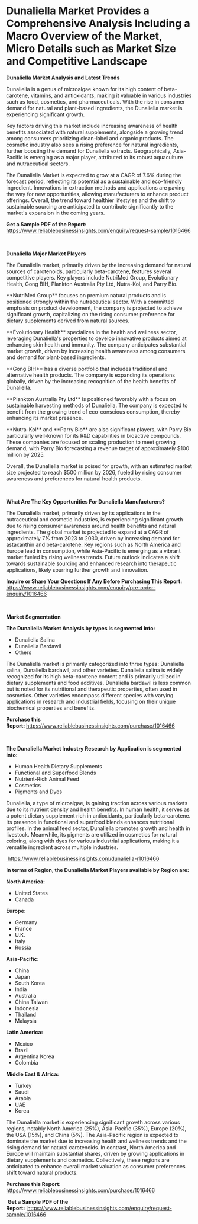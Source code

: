 <p><h1>Dunaliella Market Provides a Comprehensive Analysis Including a Macro Overview of the Market, Micro Details such as Market Size and Competitive Landscape</h1></p><p><strong>Dunaliella Market Analysis and Latest Trends</strong></p>
<p><p>Dunaliella is a genus of microalgae known for its high content of beta-carotene, vitamins, and antioxidants, making it valuable in various industries such as food, cosmetics, and pharmaceuticals. With the rise in consumer demand for natural and plant-based ingredients, the Dunaliella market is experiencing significant growth. </p><p>Key factors driving this market include increasing awareness of health benefits associated with natural supplements, alongside a growing trend among consumers prioritizing clean-label and organic products. The cosmetic industry also sees a rising preference for natural ingredients, further boosting the demand for Dunaliella extracts. Geographically, Asia-Pacific is emerging as a major player, attributed to its robust aquaculture and nutraceutical sectors.</p><p>The Dunaliella Market is expected to grow at a CAGR of 7.6% during the forecast period, reflecting its potential as a sustainable and eco-friendly ingredient. Innovations in extraction methods and applications are paving the way for new opportunities, allowing manufacturers to enhance product offerings. Overall, the trend toward healthier lifestyles and the shift to sustainable sourcing are anticipated to contribute significantly to the market's expansion in the coming years.</p></p>
<p><strong>Get a Sample PDF of the Report:&nbsp;</strong> <a href="https://www.reliablebusinessinsights.com/enquiry/request-sample/1016466?utm_campaign=3073&utm_medium=2&utm_source=Github&utm_content=ia&utm_term=19042025&utm_id=dunaliella">https://www.reliablebusinessinsights.com/enquiry/request-sample/1016466</a></p>
<p>&nbsp;</p>
<p><strong>Dunaliella Major Market Players</strong></p>
<p><p>The Dunaliella market, primarily driven by the increasing demand for natural sources of carotenoids, particularly beta-carotene, features several competitive players. Key players include NutriMed Group, Evolutionary Health, Gong BIH, Plankton Australia Pty Ltd, Nutra-Kol, and Parry Bio.</p><p>**NutriMed Group** focuses on premium natural products and is positioned strongly within the nutraceutical sector. With a committed emphasis on product development, the company is projected to achieve significant growth, capitalizing on the rising consumer preference for dietary supplements derived from natural sources. </p><p>**Evolutionary Health** specializes in the health and wellness sector, leveraging Dunaliella's properties to develop innovative products aimed at enhancing skin health and immunity. The company anticipates substantial market growth, driven by increasing health awareness among consumers and demand for plant-based ingredients.</p><p>**Gong BIH** has a diverse portfolio that includes traditional and alternative health products. The company is expanding its operations globally, driven by the increasing recognition of the health benefits of Dunaliella.</p><p>**Plankton Australia Pty Ltd** is positioned favorably with a focus on sustainable harvesting methods of Dunaliella. The company is expected to benefit from the growing trend of eco-conscious consumption, thereby enhancing its market presence.</p><p>**Nutra-Kol** and **Parry Bio** are also significant players, with Parry Bio particularly well-known for its R&D capabilities in bioactive compounds. These companies are focused on scaling production to meet growing demand, with Parry Bio forecasting a revenue target of approximately $100 million by 2025.</p><p>Overall, the Dunaliella market is poised for growth, with an estimated market size projected to reach $500 million by 2026, fueled by rising consumer awareness and preferences for natural health products.</p></p>
<p>&nbsp;</p>
<p><strong>What Are The Key Opportunities For Dunaliella Manufacturers?</strong></p>
<p><p>The Dunaliella market, primarily driven by its applications in the nutraceutical and cosmetic industries, is experiencing significant growth due to rising consumer awareness around health benefits and natural ingredients. The global market is projected to expand at a CAGR of approximately 7% from 2023 to 2030, driven by increasing demand for astaxanthin and beta-carotene. Key regions such as North America and Europe lead in consumption, while Asia-Pacific is emerging as a vibrant market fueled by rising wellness trends. Future outlook indicates a shift towards sustainable sourcing and enhanced research into therapeutic applications, likely spurring further growth and innovation.</p></p>
<p><strong>Inquire or Share Your Questions If Any Before Purchasing This Report:</strong> <a href="https://www.reliablebusinessinsights.com/enquiry/pre-order-enquiry/1016466?utm_campaign=3073&utm_medium=2&utm_source=Github&utm_content=ia&utm_term=19042025&utm_id=dunaliella">https://www.reliablebusinessinsights.com/enquiry/pre-order-enquiry/1016466</a></p>
<p>&nbsp;</p>
<p><strong>Market Segmentation</strong></p>
<p><strong>The Dunaliella Market Analysis by types is segmented into:</strong></p>
<p><ul><li>Dunaliella Salina</li><li>Dunaliella Bardawil</li><li>Others</li></ul></p>
<p><p>The Dunaliella market is primarily categorized into three types: Dunaliella salina, Dunaliella bardawil, and other varieties. Dunaliella salina is widely recognized for its high beta-carotene content and is primarily utilized in dietary supplements and food additives. Dunaliella bardawil is less common but is noted for its nutritional and therapeutic properties, often used in cosmetics. Other varieties encompass different species with varying applications in research and industrial fields, focusing on their unique biochemical properties and benefits.</p></p>
<p><strong>Purchase this Report:&nbsp;</strong><a href="https://www.reliablebusinessinsights.com/purchase/1016466?utm_campaign=3073&utm_medium=2&utm_source=Github&utm_content=ia&utm_term=19042025&utm_id=dunaliella">https://www.reliablebusinessinsights.com/purchase/1016466</a></p>
<p>&nbsp;</p>
<p><strong>The Dunaliella Market Industry Research by Application is segmented into:</strong></p>
<p><ul><li>Human Health Dietary Supplements</li><li>Functional and Superfood Blends</li><li>Nutrient-Rich Animal Feed</li><li>Cosmetics</li><li>Pigments and Dyes</li></ul></p>
<p><p>Dunaliella, a type of microalgae, is gaining traction across various markets due to its nutrient density and health benefits. In human health, it serves as a potent dietary supplement rich in antioxidants, particularly beta-carotene. Its presence in functional and superfood blends enhances nutritional profiles. In the animal feed sector, Dunaliella promotes growth and health in livestock. Meanwhile, its pigments are utilized in cosmetics for natural coloring, along with dyes for various industrial applications, making it a versatile ingredient across multiple industries.</p></p>
<p><a href="https://www.reliablebusinessinsights.com/dunaliella-r1016466?utm_campaign=3073&utm_medium=2&utm_source=Github&utm_content=ia&utm_term=19042025&utm_id=dunaliella">&nbsp;https://www.reliablebusinessinsights.com/dunaliella-r1016466</a></p>
<p><strong>In terms of Region, the Dunaliella Market Players available by Region are:</strong></p>
<p>
    <p> <strong> North America: </strong>
        <ul>
            <li>United States</li>
            <li>Canada</li>
        </ul>
        </p> 
    <p> <strong> Europe: </strong>
        <ul>
            <li>Germany</li>
            <li>France</li>
            <li>U.K.</li>
            <li>Italy</li>
            <li>Russia</li>
        </ul>
        </p> 
    <p> <strong> Asia-Pacific: </strong>
        <ul>
            <li>China</li>
            <li>Japan</li>
            <li>South Korea</li>
            <li>India</li>
            <li>Australia</li>
            <li>China Taiwan</li>
            <li>Indonesia</li>
            <li>Thailand</li>
            <li>Malaysia</li>
        </ul>
        </p> 
    <p> <strong> Latin America: </strong>
        <ul>
            <li>Mexico</li>
            <li>Brazil</li>
            <li>Argentina Korea</li>
            <li>Colombia</li>
        </ul>
        </p> 
    <p> <strong> Middle East & Africa: </strong>
        <ul>
            <li>Turkey</li>
            <li>Saudi</li>
            <li>Arabia</li>
            <li>UAE</li>
            <li>Korea</li>
        </ul>
    </p>
    </p>
<p><p>The Dunaliella market is experiencing significant growth across various regions, notably North America (25%), Asia-Pacific (35%), Europe (20%), the USA (15%), and China (5%). The Asia-Pacific region is expected to dominate the market due to increasing health and wellness trends and the rising demand for natural carotenoids. In contrast, North America and Europe will maintain substantial shares, driven by growing applications in dietary supplements and cosmetics. Collectively, these regions are anticipated to enhance overall market valuation as consumer preferences shift toward natural products.</p></p>
<p><strong>Purchase this Report: </strong><a href="https://www.reliablebusinessinsights.com/purchase/1016466?utm_campaign=3073&utm_medium=2&utm_source=Github&utm_content=ia&utm_term=19042025&utm_id=dunaliella">https://www.reliablebusinessinsights.com/purchase/1016466</a></p>
<p>&nbsp;<strong>Get a Sample PDF of the Report:&nbsp;&nbsp;</strong><a href="https://www.reliablebusinessinsights.com/enquiry/request-sample/1016466?utm_campaign=3073&utm_medium=2&utm_source=Github&utm_content=ia&utm_term=19042025&utm_id=dunaliella">https://www.reliablebusinessinsights.com/enquiry/request-sample/1016466</a></p>
<p><strong></strong></p>
<p><p></p><p></p><p></p></p>